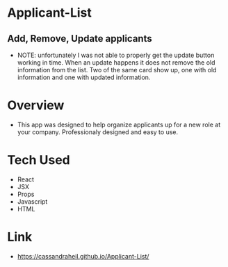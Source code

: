 # Applicant-List
## Add, Remove, Update applicants 
- NOTE: unfortunately I was not able to properly get the update button working in time. When an update happens it does not remove the old information from the list. Two of the same card show up, one with old information and one with updated information.


# Overview
- This app was designed to help organize applicants up for a new role at your company. Professionaly designed and easy to use.

# Tech Used
- React
- JSX
- Props
- Javascript
- HTML

# Link
- https://cassandraheil.github.io/Applicant-List/
